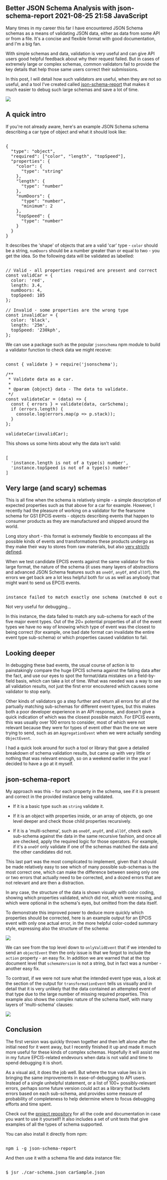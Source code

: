 Better JSON Schema Analysis with json-schema-report
2021-08-25 21:58
JavaScript
---

Many times in my career this far I have encountered JSON Schema schemas as a
means of validating JSON data, either as data from some API or from a file. It's
a concise and flexible format with good documentation, and I'm a big fan.

With simple schemas and data, validation is very useful and can give API users
good helpful feedback about why their request failed. But in cases of extremely
large or complex schemas, common validators fail to provide the key details that
help those same users correct their submissions.

In this post, I will detail how such validators are useful, when they are not
so useful, and a tool I've created called
[json-schema-report](https://github.com/c-d-lewis/json-schema-report) that makes
it much easier to debug such large schemas and save a lot of time.

![](assets/media/2021/08/jsr.png)

## A quick intro

If you're not already aware, here's an example JSON Schema schema
describing a car type of object and what it should look like:

<!-- language="json" -->
<pre><div class="code-block">
{
  "type": "object",
  "required": ["color", "length", "topSpeed"],
  "properties": {
    "color": {
      "type": "string"
    },
    "length": {
      "type": "number"
    },
    "numDoors": {
      "type": "number",
      "minimum": 2
    },
    "topSpeed": {
      "type": "number"
    }
  }
}
</div></pre>

It describes the 'shape' of objects that are a valid 'car' type -
<code>color</code> should be a string, <code>numDoors</code> should be a number
greater than or equal to two - you get the idea. So the following data will be
validated as labelled:

<!-- language="js" -->
<pre><div class="code-block">
// Valid - all properties required are present and correct
const validCar = {
  color: 'red',
  length: 3.4,
  numDoors: 4,
  topSpeed: 105
};

// Invalid - some properties are the wrong type
const invalidCar = {
  color: 'black',
  length: '25m',
  topSpeed: '230kph',
};
</div></pre>

We can use a package such as the popular <code>jsonschema</code> npm module
to build a validator function to check data we might receive:

<!-- language="js" -->
<pre><div class="code-block">
const { validate } = require('jsonschema');

/**
 * Validate data as a car.
 *
 * @param {object} data - The data to validate.
 */
const validateCar = (data) => {
  const { errors } = validate(data, carSchema);
  if (errors.length) {
    console.log(errors.map(p => p.stack));
  }
};

validateCar(invalidCar);
</div></pre>

This shows us some hints about why the data isn't valid:

<!-- language="js" -->
<pre><div class="code-block">
[
  'instance.length is not of a type(s) number',
  'instance.topSpeed is not of a type(s) number'
]
</div></pre>

## Very large (and scary) schemas

This is all fine when the schema is relatively simple - a simple description
of expected properties such as that above for a car for example. However, I
recently had the pleasure of working on a validator for the fearsome schema for
GS1 EPCIS events - objects describing events that happen to consumer products
as they are manufactured and shipped around the world.

Long story short - this format is extremely flexible to encompass all the
possible kinds of events and transformations these products undergo as they make
their way to stores from raw materials, but also
[very strictly defined](https://github.com/gs1/EPCIS/blob/master/JSON/EPCIS-JSON-Schema-single-event.json).

When we test candidate EPCIS events against the same validator for this large
format, the nature of the schema (it uses many layers of abstractions and
advanced JSON Schema features such as <code>oneOf</code>, <code>anyOf</code>,
and <code>allOf</code>), the errors we get back are a lot less helpful both for
us as well as anybody that might want to send us EPCIS events.

<!-- language="js" -->
<pre><div class="code-block">
instance failed to match exactly one schema (matched 0 out of 5)
</div></pre>

Not very useful for debugging...

In this instance, the data failed to match any sub-schema for each of the five
major event types. Out of the 20+ potential properties of all of the event types
we have no way of knowing which type of event was the closest to being correct
(for example, one bad date format can invalidate the entire event type
sub-schema) or which properties caused validation to fail.

## Looking deeper

In debugging these bad events, the usual course of action is to painstakingly
compare the huge EPCIS schema against the failing data after the fact, and use
our eyes to spot the format/data mistakes on a field-by-field basis, which can
take a lot of time. What was needed was a way to see all validation results,
not just the first error encoutered which causes some validator to stop early.

Other kinds of validators go a step further and return all errors for all of the
partually matching sub-schemas for different event types, but this makes both
a poor developer experience in an API response, and doesn't give a quick
indication of which was the closest possible match. For EPCIS events, this was
usually over 100 errors to consider, most of which were not relevant because
they were for types of event other than the one we were trying to send, such as
an <code>AggregationEvent</code> when we were actually sending
<code>ObjectEvent</code>.

I had a quick look around for such a tool or library that gave a detailed
breakdown of schema validation results, but came up with very little or nothing
that was relevant enough, so on a weekend earlier in the year I decided to
have a go at it myself.

## json-schema-report

My approach was this - for each property in the schema, see if it is present
and correct in the provided instance being validated.

- If it is a basic type such as <code>string</code> validate it.

- If it is an object with properties inside, or an array of objects, go one
level deeper and check those child properties recursively.

- If it is a 'multi-schema', such as <code>oneOf</code>, <code>anyOf</code>,
and <code>allOf</code>, check each sub-schema against the data in the same
recursive fashion, and once all are checked, apply the required logic for those
operators. For example, if it's a <code>oneOf</code> only validate if one of
the schemas matched the data and the other candidates did not.

This last part was the most complicated to implement, given that it should be
made relatively easy to see which of many possible sub-schemas is the most
correct one, which can make the difference between seeing only one or two
errors that actually need to be corrected, and a dozed errors that are not
relevant and are then a distraction.

In any case, the structure of the data is shown visually with color coding,
showing which properties validated, which did not, which were missing, and which
were optional in the schema's eyes, but omitted from the data itself.

To demonstrate this improved power to deduce more quickly which properties
should be corrected, here is an example output for an EPCIS event with only one
actual error, in the more helpful color-coded summary style, expressing also the
structure of the schema:

![](assets/media/2021/08/jsr-objectevent.png)

We can see from the top level down to <code>onlyValidEvent</code> that if we
intended to send an <code>objectEvent</code> then the only issue is that we
forgot to include the <code>action</code> property - an easy fix. In addition
we are warned that at the top document level that <code>schemaVersion</code>
is not a string, but in fact was a number - another easy fix.

To contrast, if we were not sure what the intended event type was, a look at the
section of the output for <code>transformationEvent</code> tells us visually
and in detail that it is very unlikely that the data contained an attempted
event of that type due to the large number of missing required properties. This
example also shows the complex nature of the schema itself, with many layers of
'multi-schema' clauses:

![](assets/media/2021/08/jsr-transformationevent.png)

## Conclusion

The first version was quickly thrown together and then left alone after the
initial need for it went away, but I recently finished it up and made it much
more useful for these kinds of complex schemas. Hopefully it will assist me in
my future EPCIS-related endevours when data is not valid and time to spend
debugging it is short.

As a visual aid, it does the job well. But where the true value lies is in
bringing the same improvements in ease-of-debugging to API users. Instead of
a single unhelpful statement, or a list of 100+ possibly-relevant errors,
perhaps some future version could act as a library that buckets errors based on
each sub-schema, and provides some measure of probability of completeness to
help determine where to focus debugging efforts and time spent.

Check out the
[project repository](https://github.com/C-D-Lewis/json-schema-report) for all
the code and documentation in case you want to use it yourself! It also includes
a set of unit tests that give examples of all the types of schema supported.

You can also install it directly from npm:

<!-- language="text" -->
<pre><div class="code-block">
npm i -g json-schema-report
</div></pre>

And then use it with a schema file and data instance file:

<!-- language="text" -->
<pre><div class="code-block">
$ jsr ./car-schema.json carSample.json
</div></pre>
